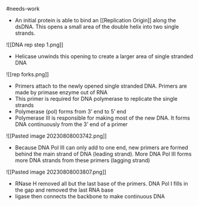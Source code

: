 #needs-work
- An initial protein is able to bind an [[Replication Origin]] along the dsDNA. This opens a small area of the double helix into two single strands.

![[DNA rep step 1.png]]

- Helicase unwinds this opening to create a larger area of single stranded DNA

![[rep forks.png]]

- Primers attach to the newly opened single stranded DNA. Primers are made by primase enzyme out of RNA
- This primer is required for DNA polymerase to replicate the single strands
- Polymerase (pol) forms from 3’ end to 5’ end
- Polymerase III is responsible for making most of the new DNA. It forms DNA continuously from the 3’ end of a primer

![[Pasted image 20230808003742.png]]

- Because DNA Pol III can only add to one end, new primers are formed behind the main strand of DNA (leading strand). More DNA Pol III forms more DNA strands from these primers (lagging strand)

![[Pasted image 20230808003807.png]]

- RNase H removed all but the last base of the primers. DNA Pol I fills in the gap and removed the last RNA base
- ligase then connects the backbone to make continuous DNA